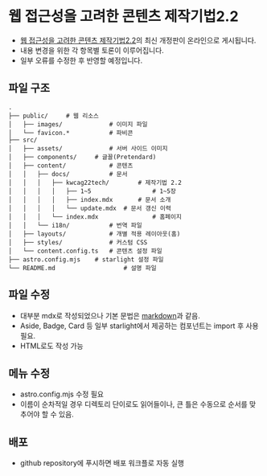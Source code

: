 # 웹 접근성을 고려한 콘텐츠 제작기법2.2

* [웹 접근성을 고려한 콘텐츠 제작기법2.2](https://www.kioskui.or.kr/index.do?menu_id=00000976)의 최신 개정판이 온라인으로 게시됩니다.
* 내용 변경을 위한 각 항목별 토론이 이루어집니다.
* 일부 오류를 수정한 후 반영할 예정입니다.

## 파일 구조
```
.
├── public/		# 웹 리소스
│   ├── images/				# 이미지 파일
│   └── favicon.*			# 파비콘
├── src/
│   ├── assets/				# 서버 사이드 이미지
│   ├── components/		# 글꼴(Pretendard)
│   ├── content/			# 콘텐츠
│   │   ├── docs/			# 문서
│   │   │   ├── kwcag22tech/		# 제작기법 2.2
│   │   │   │   ├── 1~5					# 1~5장
│   │   │   │   ├── index.mdx		# 문서 소개
│   │   │   │   └── update.mdx	# 문서 갱신 이력
│   │   │   └── index.mdx				# 홈페이지
│   │   └── i18n/			# 번역 파일
│   ├── layouts/			# 개별 적용 레이아웃(홈)
│   ├── styles/				# 커스텀 CSS
│   └── content.config.ts	# 콘텐츠 설정 파일
├── astro.config.mjs	# starlight 설정 파일
└── README.md					# 설명 파일
```

## 파일 수정
* 대부분 mdx로 작성되었으나 기본 문법은 [markdown](https://www.markdownguide.org/)과 같음.
* Aside, Badge, Card 등 일부 starlight에서 제공하는 컴포넌트는 import 후 사용 필요.
* HTML로도 작성 가능

## 메뉴 수정
* astro.config.mjs 수정 필요
* 이름이 순차적일 경우 디렉토리 단이로도 읽어들이나, 큰 틀은 수동으로 순서를 맞추어야 할 수 있음.

## 배포
* github repository에 푸시하면 배포 워크플로 자동 실행